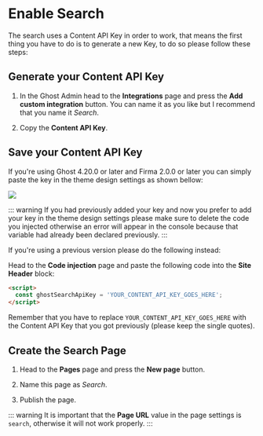 # Enable Search

The search uses a Content API Key in order to work, that means the first thing you have to do is to generate a new Key, to do so please follow these steps:

## Generate your Content API Key

1. In the Ghost Admin head to the **Integrations** page and press the **Add custom integration** button. You can name it as you like but I recommend that you name it _Search_.

2. Copy the **Content API Key**.

## Save your Content API Key

If you're using Ghost 4.20.0 or later and Firma 2.0.0 or later you can simply paste the key in the theme design settings as shown bellow:

![](https://res.cloudinary.com/edev/image/upload/v1641467804/firma/CleanShot_2022-01-06_at_12.15.43.png)

::: warning
If you had previously added your key and now you prefer to add your key in the theme design settings please make sure to delete the code you injected otherwise an error will appear in the console because that variable had already been declared previously.
:::

If you're using a previous version please do the following instead:

Head to the **Code injection** page and paste the following code into the **Site Header** block:

```html
<script>
  const ghostSearchApiKey = 'YOUR_CONTENT_API_KEY_GOES_HERE';
</script>
```

Remember that you have to replace `YOUR_CONTENT_API_KEY_GOES_HERE` with the Content API Key that you got previously (please keep the single quotes).

## Create the Search Page

1. Head to the **Pages** page and press the **New page** button.

2. Name this page as _Search_.

3. Publish the page.

::: warning
It is important that the **Page URL** value in the page settings is `search`, otherwise it will not work properly.
:::

